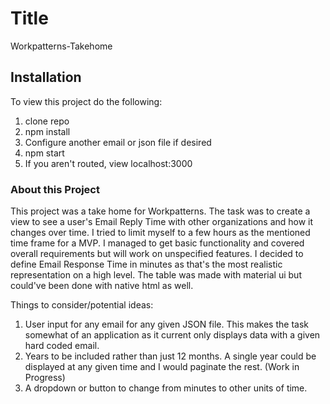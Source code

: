 # Title

Workpatterns-Takehome

## Installation

To view this project do the following:
1. clone repo
2. npm install
3. Configure another email or json file if desired
4. npm start
5. If you aren't routed, view localhost:3000

### About this Project

This project was a take home for Workpatterns. The task was to create a view to see a user's Email Reply Time with other organizations and how it changes over time. I tried to limit myself to a few hours as the mentioned time frame for a MVP. I managed to get basic functionality and covered overall requirements but will work on unspecified features. 
I decided to define Email Response Time in minutes as that's the most realistic representation on a high level. The table was made with material ui but could've been done with native html as well. 

Things to consider/potential ideas:
1. User input for any email for any given JSON file. This makes the task somewhat of an application as it current only displays data with a given hard coded email.
2. Years to be included rather than just 12 months. A single year could be displayed at any given time and I would paginate the rest. (Work in Progress)
3. A dropdown or button to change from minutes to other units of time.
